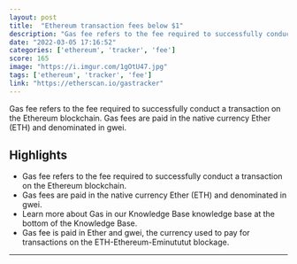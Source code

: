 ```yaml
---
layout: post
title:  "Ethereum transaction fees below $1"
description: "Gas fee refers to the fee required to successfully conduct a transaction on the Ethereum blockchain. Gas fees are paid in the native currency Ether (ETH) and denominated in gwei."
date: "2022-03-05 17:16:52"
categories: ['ethereum', 'tracker', 'fee']
score: 165
image: "https://i.imgur.com/1gOtU47.jpg"
tags: ['ethereum', 'tracker', 'fee']
link: "https://etherscan.io/gastracker"
---
```


Gas fee refers to the fee required to successfully conduct a transaction on the Ethereum blockchain. Gas fees are paid in the native currency Ether (ETH) and denominated in gwei.

## Highlights

- Gas fee refers to the fee required to successfully conduct a transaction on the Ethereum blockchain.
- Gas fees are paid in the native currency Ether (ETH) and denominated in gwei.
- Learn more about Gas in our Knowledge Base knowledge base at the bottom of the Knowledge Base.
- Gas fee is paid in Ether and gwei, the currency used to pay for transactions on the ETH-Ethereum-Eminututut blockage.

---
